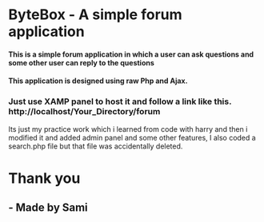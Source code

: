 # ByteBox - A simple forum application
#### This is a simple forum application in which a user can ask questions and some other user can reply to the questions
#### This application is designed using raw Php and Ajax. 
### Just use XAMP panel to host it and follow a link like this. http://localhost/Your_Directory/forum 
Its just my practice work which i learned from code with harry and then i modified it and added admin panel and some other features, I also coded a search.php file but that file was accidentally deleted.
# Thank you
## - Made by Sami